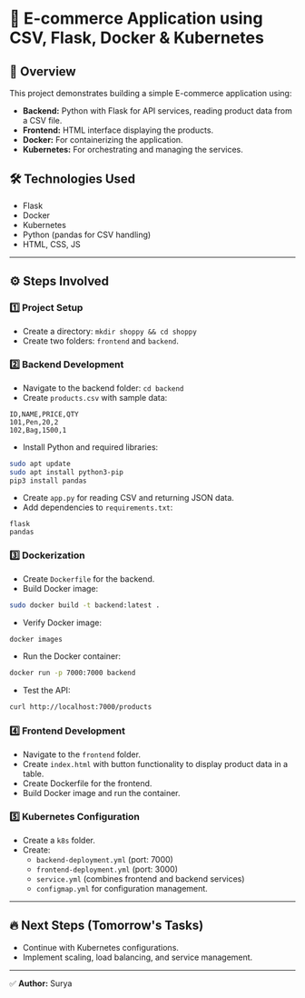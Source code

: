 
# 🛒 E-commerce Application using CSV, Flask, Docker & Kubernetes

## 🚀 Overview
This project demonstrates building a simple E-commerce application using:
- **Backend:** Python with Flask for API services, reading product data from a CSV file.
- **Frontend:** HTML interface displaying the products.
- **Docker:** For containerizing the application.
- **Kubernetes:** For orchestrating and managing the services.

## 🛠️ Technologies Used
- Flask
- Docker
- Kubernetes
- Python (pandas for CSV handling)
- HTML, CSS, JS

---

## ⚙️ Steps Involved

### 1️⃣ **Project Setup**
- Create a directory: `mkdir shoppy && cd shoppy`
- Create two folders: `frontend` and `backend`.

### 2️⃣ **Backend Development**
- Navigate to the backend folder: `cd backend`
- Create `products.csv` with sample data:
```csv
ID,NAME,PRICE,QTY
101,Pen,20,2
102,Bag,1500,1
```
- Install Python and required libraries:
```bash
sudo apt update
sudo apt install python3-pip
pip3 install pandas
```
- Create `app.py` for reading CSV and returning JSON data.
- Add dependencies to `requirements.txt`:
```
flask
pandas
```

### 3️⃣ **Dockerization**
- Create `Dockerfile` for the backend.
- Build Docker image:
```bash
sudo docker build -t backend:latest .
```
- Verify Docker image:
```bash
docker images
```
- Run the Docker container:
```bash
docker run -p 7000:7000 backend
```
- Test the API:
```bash
curl http://localhost:7000/products
```

### 4️⃣ **Frontend Development**
- Navigate to the `frontend` folder.
- Create `index.html` with button functionality to display product data in a table.
- Create Dockerfile for the frontend.
- Build Docker image and run the container.

### 5️⃣ **Kubernetes Configuration**
- Create a `k8s` folder.
- Create:
    - `backend-deployment.yml` (port: 7000)
    - `frontend-deployment.yml` (port: 3000)
    - `service.yml` (combines frontend and backend services)
    - `configmap.yml` for configuration management.

---

## 🔥 **Next Steps (Tomorrow's Tasks)** 
- Continue with Kubernetes configurations.
- Implement scaling, load balancing, and service management.

---

✅ **Author:** Surya  

